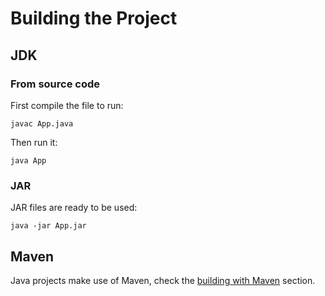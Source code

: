 # Building the Project

## JDK

### From source code

First compile the file to run:

```
javac App.java
```

Then run it:

```
java App
```

### JAR

JAR files are ready to be used:

```
java -jar App.jar
```

## Maven

Java projects make use of Maven, check the [building with Maven][maven_building] section.

[maven_building]: ../maven/building.md
